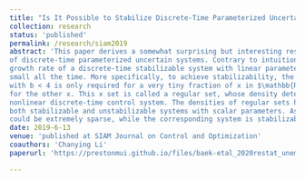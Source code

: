 ```yaml
---
title: "Is It Possible to Stabilize Discrete-Time Parameterized Uncertain Systems Growing Exponentially Fast?"
collection: research
status: 'published'
permalink: /research/siam2019
abstract: 'This paper derives a somewhat surprising but interesting result on the stabilizability
of discrete-time parameterized uncertain systems. Contrary to intuition, it shows that the nonlinear
growth rate of a discrete-time stabilizable system with linear parameterization is not necessarily
small all the time. More specifically, to achieve stabilizability, the system function $f(x) = O(\|x\|^b)$
with b < 4 is only required for a very tiny fraction of x in $\mathbb{R}$, even if it grows exponentially fast
for the other x. This x set is called a regular set, whose density determines the stabilizability of a
nonlinear discrete-time control system. The densities of regular sets have also been computed for
both stabilizable and unstabilizable systems with scalar parameters. As indicated herein, the density
could be extremely sparse, while the corresponding system is stabilizable.'
date: 2019-6-13
venue: 'published at SIAM Journal on Control and Optimization'
coauthors: 'Chanying Li'
paperurl: 'https://prestonmui.github.io/files/baek-etal_2020restat_unemploymenteffects.pdf'

---
```

